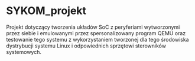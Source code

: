 # SYKOM_projekt
Projekt dotyczący tworzenia układów SoC z peryferiami wytworzonymi przez siebie i emulowanymi przez spersonalizowany program QEMU oraz testowanie tego systemu z wykorzystaniem tworzonej dla tego środowiska dystrybucji systemu Linux i odpowiednich sprzętowi sterowników systemowych. 
